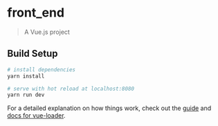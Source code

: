 # front_end

> A Vue.js project

## Build Setup

``` bash
# install dependencies
yarn install

# serve with hot reload at localhost:8080
yarn run dev

```

For a detailed explanation on how things work, check out the [guide](http://vuejs-templates.github.io/webpack/) and [docs for vue-loader](http://vuejs.github.io/vue-loader).
